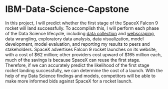 # IBM-Data-Science-Capstone

In this project, I will predict whether the first stage of the SpaceX Falcon 9 rocket will land successfully. To accomplish this, I will perform each phase of the Data Science lifecycle, including [data collection](https://github.com/kellibelcher/IBM-Data-Science-Capstone/blob/master/Week%201%20Lab:%20Spacex%20Data%20Collection.ipynb) and [webscraping](https://github.com/kellibelcher/IBM-Data-Science-Capstone-2/blob/master/Week%201%20Lab:%20Webscraping.ipynb), 
data wrangling, exploratory data analysis, data visualization, model development, model evaluation, and reporting my results to peers and stakeholders. SpaceX advertises Falcon 9 rocket launches on its website, with a cost of $62 million; other providers cost upward of $165 million each, much of the savings is because SpaceX can reuse the first stage. Therefore, if we can accurately predict the likelihood of the first stage rocket landing successfully, we can determine the cost of a launch. With the help of my Data Science findings and models, competitors will be able to make more informed bids against SpaceX for a rocket launch. 
